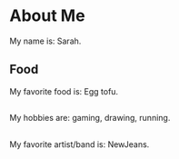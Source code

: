 # About Me
My name is: Sarah.

## Food
My favorite food is: Egg tofu.

## 
My hobbies are: gaming, drawing, running.

##
My favorite artist/band is: NewJeans.

